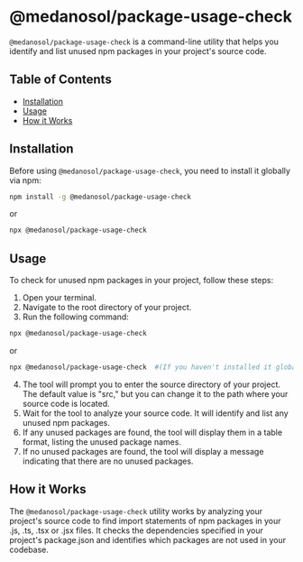 # @medanosol/package-usage-check

`@medanosol/package-usage-check` is a command-line utility that helps you identify and list unused npm packages in your project's source code.

## Table of Contents

- [Installation](#installation)
- [Usage](#usage)
- [How it Works](#how-it-works)

## Installation

Before using `@medanosol/package-usage-check`, you need to install it globally via npm:

```bash
npm install -g @medanosol/package-usage-check
```

or

```bash
npx @medanosol/package-usage-check
```

## Usage

To check for unused npm packages in your project, follow these steps:

1. Open your terminal.
2. Navigate to the root directory of your project.
3. Run the following command:

```bash
npx @medanosol/package-usage-check
```

or

```bash
npx @medanosol/package-usage-check  #(If you haven't installed it globally)
```

4. The tool will prompt you to enter the source directory of your project. The default value is "src," but you can change it to the path where your source code is located.
5. Wait for the tool to analyze your source code. It will identify and list any unused npm packages.
6. If any unused packages are found, the tool will display them in a table format, listing the unused package names.
7. If no unused packages are found, the tool will display a message indicating that there are no unused packages.

## How it Works

The `@medanosol/package-usage-check` utility works by analyzing your project's source code to find
import statements of npm packages in your .js, .ts, .tsx or .jsx files. It checks the
dependencies specified in your project's package.json and identifies which packages are not
used in your codebase.
